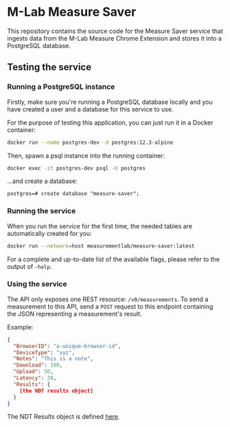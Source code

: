 # M-Lab Measure Saver

This repository contains the source code for the Measure Saver service that
ingests data from the M-Lab Measure Chrome Extension and stores it into a
PostgreSQL database.

## Testing the service

### Running a PostgreSQL instance

Firstly, make sure you're running a PostgreSQL database locally and you have
created a user and a database for this service to use.

For the purpose of testing this application, you can just run it in a Docker
container:

```bash
docker run --name postgres-dev -d postgres:12.3-alpine
```

Then, spawn a psql instance into the running container:

```bash
docker exec -it postgres-dev psql -U postgres
```

...and create a database:

```text
postgres=# create database "measure-saver";
```

### Running the service

When you run the service for the first time, the needed tables are
automatically created for you:

```bash
docker run --network=host measurementlab/measure-saver:latest
```

For a complete and up-to-date list of the available flags, please refer to the
output of `-help`.

### Using the service

The API only exposes one REST resource: `/v0/measurements`. To send a
measurement to this API, send a `POST` request to this endpoint containing the
JSON representing a measurement's result.

Example:

```json
{
  "BrowserID": "a-unique-browser-id",
  "DeviceType": "xyz",
  "Notes": "This is a note",
  "Download": 100,
  "Upload": 50,
  "Latency": 20,
  "Results": {
    [the NDT results object]
  }
}
```

The NDT Results object is defined [here](internal/model/measurement.go).
